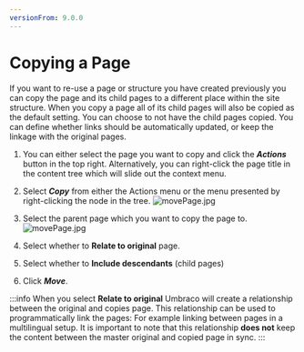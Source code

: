 ```yaml
---
versionFrom: 9.0.0
---
```


# Copying a Page

If you want to re-use a page or structure you have created previously you can copy the page and its child pages to a different place within the site structure. When you copy a page all of its child pages will also be copied as the default setting. You can choose to not have the child pages copied.
 You can define whether links should be automatically updated, or keep the linkage with the original pages.


1. You can either select the page you want to copy and click the ***Actions*** button in the top right. Alternatively, you can right-click the page title in the content tree which will slide out the context menu.
2. Select ***Copy*** from either the Actions menu or the menu presented by right-clicking the node in the tree.
![movePage.jpg](images/Copy-locations.png)

3. Select the parent page which you want to copy the page to.
![movePage.jpg](images/versions-of-copy.png)

4. Select whether to **Relate to original** page.
5. Select whether to **Include descendants** (child pages)
6. Click ***Move***.


:::info
When you select **Relate to original** Umbraco will create a relationship between the original and copies page. This relationship can be used to programmatically link the pages: For example linking between pages in a multilingual setup. It is important to note that this relationship **does not** keep the content between the master original and copied page in sync. 
:::

